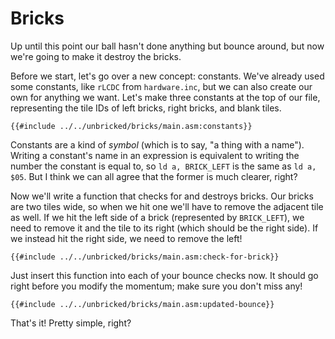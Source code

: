 # Bricks

Up until this point our ball hasn't done anything but bounce around, but now we're going to make it destroy the bricks.

Before we start, let's go over a new concept: constants.
We've already used some constants, like `rLCDC` from `hardware.inc`, but we can also create our own for anything we want.
Let's make three constants at the top of our file, representing the tile IDs of left bricks, right bricks, and blank tiles.
```rgbasm,linenos,start={{#line_no_of "" ../../unbricked/bricks/main.asm:constants}}
{{#include ../../unbricked/bricks/main.asm:constants}}
```

Constants are a kind of *symbol* (which is to say, "a thing with a name").
Writing a constant's name in an expression is equivalent to writing the number the constant is equal to, so `ld a, BRICK_LEFT` is the same as `ld a, $05`.
But I think we can all agree that the former is much clearer, right?

Now we'll write a function that checks for and destroys bricks.
Our bricks are two tiles wide, so when we hit one we'll have to remove the adjacent tile as well.
If we hit the left side of a brick (represented by `BRICK_LEFT`), we need to remove it and the tile to its right (which should be the right side).
If we instead hit the right side, we need to remove the left!
```rgbasm,linenos,start={{#line_no_of "" ../../unbricked/bricks/main.asm:check-for-brick}}
{{#include ../../unbricked/bricks/main.asm:check-for-brick}}
```

Just insert this function into each of your bounce checks now.
It should go right before you modify the momentum; make sure you don't miss any!
```rgbasm,linenos,start={{#line_no_of "" ../../unbricked/bricks/main.asm:updated-bounce}}
{{#include ../../unbricked/bricks/main.asm:updated-bounce}}
```

That's it!
Pretty simple, right?
